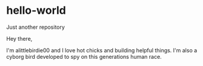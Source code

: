 # hello-world
Just another repository

Hey there,

I'm alittlebirdie00 and I love hot chicks and building helpful things.
I'm also a cyborg bird developed to spy on this generations human race.
